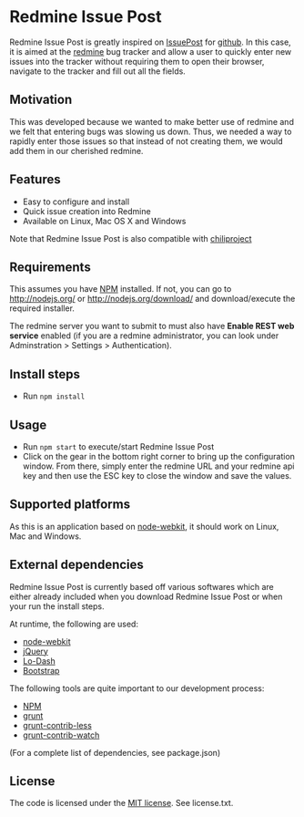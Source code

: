 Redmine Issue Post
=========

Redmine Issue Post is greatly inspired on [IssuePost][1] for [github][2]. In this case, it is aimed at the [redmine][3] bug tracker and allow a user to quickly enter new issues into the tracker without requiring them to open their browser, navigate to the tracker and fill out all the fields.

Motivation
------------

This was developed because we wanted to make better use of redmine and we felt that entering bugs was slowing us down. Thus, we needed a way to rapidly enter those issues so that instead of not creating them, we would add them in our cherished redmine.

Features
--------

* Easy to configure and install
* Quick issue creation into Redmine
* Available on Linux, Mac OS X and Windows

Note that Redmine Issue Post is also compatible with [chiliproject][14]

Requirements
------------

This assumes you have [NPM][13] installed. If not, you can go to http://nodejs.org/ or http://nodejs.org/download/ and download/execute the required installer.

The redmine server you want to submit to must also have **Enable REST web service** enabled (if you are a redmine administrator, you can look under Adminstration > Settings > Authentication).

Install steps
-------------

* Run `npm install`

Usage
-----

* Run `npm start` to execute/start Redmine Issue Post
* Click on the gear in the bottom right corner to bring up the configuration window. From there, simply enter the redmine URL and your redmine api key and then use the ESC key to close the window and save the values.

Supported platforms
-------------------

As this is an application based on [node-webkit][5], it should work on Linux, Mac and Windows.

External dependencies
---------------------

Redmine Issue Post is currently based off various softwares which are either already included when you download Redmine Issue Post or when your run the install steps.

At runtime, the following are used:

* [node-webkit][5]
* [jQuery][6]
* [Lo-Dash][7]
* [Bootstrap][9]

The following tools are quite important to our development process:

* [NPM][13]
* [grunt][10]
* [grunt-contrib-less][11]
* [grunt-contrib-watch][12]

(For a complete list of dependencies, see package.json)

License
-------

The code is licensed under the [MIT license][4]. See license.txt.

  [1]: http://issuepostapp.com/
  [2]: http://www.github.com
  [3]: http://www.redmine.org
  [4]: http://opensource.org/licenses/MIT
  [5]: https://github.com/rogerwang/node-webkit
  [6]: http://jquery.com/
  [7]: http://lodash.com/
  [9]: http://getbootstrap.com/
  [10]: http://gruntjs.com/
  [11]: https://npmjs.org/package/grunt-contrib-less
  [12]: https://npmjs.org/package/grunt-contrib-watch
  [13]: https://npmjs.org/
  [14]: https://www.chiliproject.org/